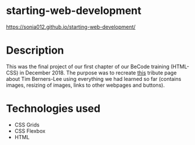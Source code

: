 # starting-web-development
https://sonia012.github.io/starting-web-development/

# Description

This was the final project of our first chapter of our BeCode training (HTML-CSS) in December 2018.  The purpose was to recreate [this](./images/goal-css.png) tribute page about Tim Berners-Lee using everything we had learned so far (contains images, resizing of images, links to other webpages and buttons).

# Technologies used

- CSS Grids
- CSS Flexbox
- HTML

